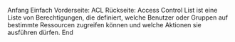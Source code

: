 Anfang
Einfach
Vorderseite: ACL
Rückseite:  Access Control List ist eine Liste von Berechtigungen, die definiert, 
welche Benutzer oder Gruppen auf bestimmte Ressourcen zugreifen
 können und welche Aktionen sie ausführen dürfen.
End